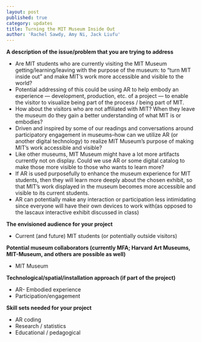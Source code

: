 ```yaml
---
layout: post
published: true
category: updates
title: Turning the MIT Museum Inside Out
author: 'Rachel Sawdy, Amy Ni, Jack Liufu'
---
```

**A description of the issue/problem that you are trying to address**
- Are MIT students who are currently visiting the MIT Museum getting/learning/leaving with the purpose of the museum: to “turn MIT inside out” and make MIT’s work more accessible and visible to the world?
- Potential addressing of this could be using AR to help embody an experience — development, production, etc. of a project — to enable the visitor to visualize being part of the process / being part of MIT.
- How about the visitors who are not affiliated with MIT? When they leave the museum do they gain a better understanding of what MIT is or embodies? 
- Driven and inspired by some of our readings and conversations around participatory engagement in museums–how can we utilize AR (or another digital technology) to realize MIT Museum’s purpose of making MIT’s work accessible and visible?
- Like other museums, MIT Museum might have a lot more artifacts currently not on display. Could we use AR or some digital catalog to make those more visible to those who wants to learn more?
- If AR is used purposefully to enhance the museum experience for MIT students, then they will learn more deeply about the chosen exhibit, so that MIT’s work displayed in the museum becomes more accessible and visible to its current students.
- AR can potentially make any interaction or participation less intimidating since everyone will have their own devices to work with(as opposed to the lascaux interactive exhibit discussed in class)

**The envisioned audience for your project**
- Current (and future) MIT students (or potentially outside visitors)

**Potential museum collaborators (currently MFA; Harvard Art Museums, MIT-Museum, and others are possible as well)**
- MIT Museum

**Technological/spatial/installation approach (if part of the project)**
- AR- Embodied experience
- Participation/engagement

**Skill sets needed for your project**
- AR coding
- Research / statistics
- Educational / pedagogical
